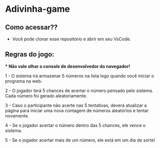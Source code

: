 # Adivinha-game

## Como acessar??

- Você pode clonar esse repositório e abrir em seu VsCode.

## Regras do jogo:

<strong> * Não vale olhar o console de desenvolvedor do navegador! </strong>

1 - O sistema irá armazenar 5 números na lista logo quando você iniciar o programa na web.

2 - O jogador terá 5 chances de acertar o número pensado pelo sistema. Cada número foi gerado aleatoriamente.

3 - Caso o participante não acerte nas 5 tentativas, deverá atualizar a página para iniciar uma nova contagem de números aleatórios e tentar novamente.

4 - Se o jogador acertar o número dentro das 5 chances, ele vence o sistema.

5 - Se o jogador acertar mais de um número, ele está em um dia de sorte!
